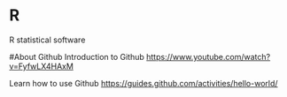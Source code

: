 # R
R statistical software

#About Github
Introduction to Github https://www.youtube.com/watch?v=FyfwLX4HAxM

Learn how to use Github https://guides.github.com/activities/hello-world/
